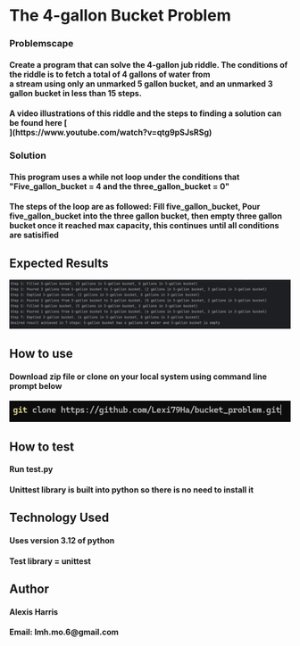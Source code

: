 <h1>The 4-gallon Bucket Problem</h1>
<h3>Problemscape</h3>
<h4>Create a program that can solve the 4-gallon jub riddle. The conditions of the riddle is to fetch a total of 4 gallons of water from<br> a stream using only an unmarked 5 gallon bucket, and an unmarked 3 gallon bucket in less than 15 steps.</h4>
<h4> A video illustrations of this riddle and the steps to finding a solution can be found here [<br>](https://www.youtube.com/watch?v=qtg9pSJsRSg) </h4>
<h3>Solution</h3>
<h4>This program uses a while not loop under the conditions that "Five_gallon_bucket = 4 and the three_gallon_bucket = 0"</h4>
<h4>The steps of the loop are as followed: Fill five_gallon_bucket, Pour five_gallon_bucket into the three gallon bucket, then empty three gallon bucket once it reached max capacity, this continues until all conditions are satisified</h4>
<h2>Expected Results</h2>
<img src="output_2.png" alt="alt text" />
<h2>How to use</h2>
<h4> Download zip file or clone on your local system using command line prompt below </h4>
<img src="command.png" alt="alt text" />
<h2> How to test</h2>
<h4> Run test.py</h4>
<h4> Unittest library is built into python so there is no need to install it</h4>
<h2>Technology Used</h2>
<h4>Uses version 3.12 of python</h4>
<h4>Test library = unittest</h4>
<h2>Author</h2>
<h4>Alexis Harris</h4>
<h4>Email: lmh.mo.6@gmail.com</h4>
